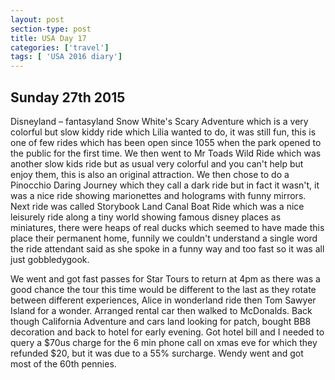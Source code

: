 ```yaml
---
layout: post
section-type: post
title: USA Day 17
categories: ['travel']
tags: [ 'USA 2016 diary']
---
```


## Sunday 27th 2015  

Disneyland – fantasyland Snow White's Scary Adventure which is a very colorful but slow kiddy ride which Lilia wanted to do, it was still fun, this is one of few rides which has been open since 1055 when the park opened to the public for the first time. We then went to Mr Toads Wild Ride which was another slow kids ride but as usual very colorful and you can't help but enjoy them, this is also an original attraction. We then chose to do a Pinocchio Daring Journey which they call a dark ride but in fact it wasn't, it was a nice ride showing marionettes and holograms with funny mirrors. Next ride was called Storybook Land Canal Boat Ride which was a nice leisurely ride along a tiny world showing famous disney places as miniatures, there were heaps of real ducks which seemed to have made this place their permanent home, funnily we couldn't understand a single word the ride attendant said as she spoke in a funny way and too fast so it was all just gobbledygook.

 We went and got fast passes for Star Tours to return at 4pm as there was a good chance the tour this time would be different to the last as they rotate between different experiences, Alice in wonderland ride then Tom Sawyer Island for a wonder. Arranged rental car then walked to McDonalds. Back though California Adventure and cars land looking for patch, bought BB8 decoration and back to hotel for early evening. Got hotel bill and I needed to query a $70us charge for the 6 min phone call on xmas eve for which they refunded $20, but it was due to a 55% surcharge. Wendy went and got most of the 60th pennies.
